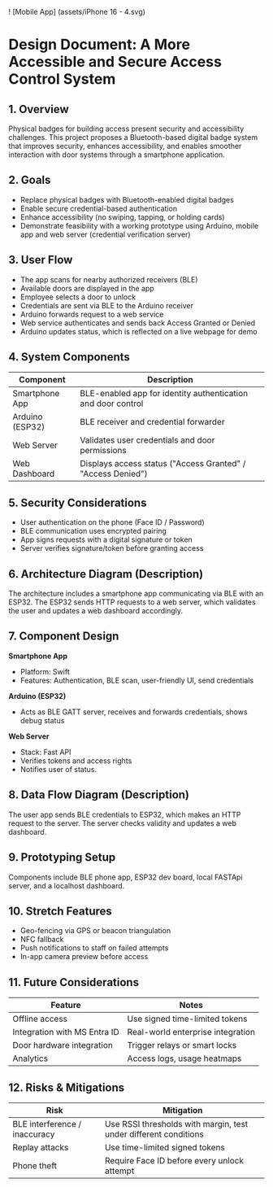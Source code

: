 ! [Mobile App] (assets/iPhone 16 - 4.svg)

# Design Document: A More Accessible and Secure Access Control System

## 1. Overview
Physical badges for building access present security and accessibility challenges. This project proposes a Bluetooth-based digital badge system that improves security, enhances accessibility, and enables smoother interaction with door systems through a smartphone application.

## 2. Goals
- Replace physical badges with Bluetooth-enabled digital badges  
- Enable secure credential-based authentication  
- Enhance accessibility (no swiping, tapping, or holding cards)  
- Demonstrate feasibility with a working prototype using Arduino, mobile app and web server (credential verification server)

## 3. User Flow
- The app scans for nearby authorized receivers (BLE)  
- Available doors are displayed in the app  
- Employee selects a door to unlock  
- Credentials are sent via BLE to the Arduino receiver  
- Arduino forwards request to a web service  
- Web service authenticates and sends back Access Granted or Denied  
- Arduino updates status, which is reflected on a live webpage for demo

## 4. System Components

| Component        | Description                                                |
|------------------|------------------------------------------------------------|
| Smartphone App   | BLE-enabled app for identity authentication and door control |
| Arduino (ESP32)  | BLE receiver and credential forwarder                      |
| Web Server       | Validates user credentials and door permissions            |
| Web Dashboard    | Displays access status ("Access Granted" / "Access Denied")|

## 5. Security Considerations
- User authentication on the phone (Face ID / Password)  
- BLE communication uses encrypted pairing  
- App signs requests with a digital signature or token  
- Server verifies signature/token before granting access

## 6. Architecture Diagram (Description)
The architecture includes a smartphone app communicating via BLE with an ESP32. The ESP32 sends HTTP requests to a web server, which validates the user and updates a web dashboard accordingly.

## 7. Component Design

**Smartphone App**  
- Platform: Swift 
- Features: Authentication, BLE scan, user-friendly UI, send credentials  

**Arduino (ESP32)**  
- Acts as BLE GATT server, receives and forwards credentials, shows debug status  

**Web Server**  
- Stack: Fast API 
- Verifies tokens and access rights
- Notifies user of status. 


## 8. Data Flow Diagram (Description)
The user app sends BLE credentials to ESP32, which makes an HTTP request to the server. The server checks validity and updates a web dashboard.

## 9. Prototyping Setup
Components include BLE phone app, ESP32 dev board, local FASTApi server, and a localhost dashboard.

## 10. Stretch Features
- Geo-fencing via GPS or beacon triangulation  
- NFC fallback  
- Push notifications to staff on failed attempts  
- In-app camera preview before access

## 11. Future Considerations

| Feature                    | Notes                                 |
|----------------------------|---------------------------------------|
| Offline access             | Use signed time-limited tokens        |
| Integration with MS Entra ID | Real-world enterprise integration    |
| Door hardware integration  | Trigger relays or smart locks         |
| Analytics                  | Access logs, usage heatmaps           |

## 12. Risks & Mitigations

| Risk                          | Mitigation                                                  |
|-------------------------------|-------------------------------------------------------------|
| BLE interference / inaccuracy | Use RSSI thresholds with margin, test under different conditions |
| Replay attacks                | Use time-limited signed tokens                             |
| Phone theft                   | Require Face ID before every unlock attempt                |


